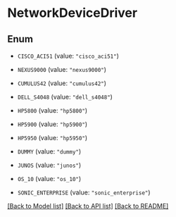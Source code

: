 # NetworkDeviceDriver

## Enum


* `CISCO_ACI51` (value: `"cisco_aci51"`)

* `NEXUS9000` (value: `"nexus9000"`)

* `CUMULUS42` (value: `"cumulus42"`)

* `DELL_S4048` (value: `"dell_s4048"`)

* `HP5800` (value: `"hp5800"`)

* `HP5900` (value: `"hp5900"`)

* `HP5950` (value: `"hp5950"`)

* `DUMMY` (value: `"dummy"`)

* `JUNOS` (value: `"junos"`)

* `OS_10` (value: `"os_10"`)

* `SONIC_ENTERPRISE` (value: `"sonic_enterprise"`)


[[Back to Model list]](../README.md#documentation-for-models) [[Back to API list]](../README.md#documentation-for-api-endpoints) [[Back to README]](../README.md)


